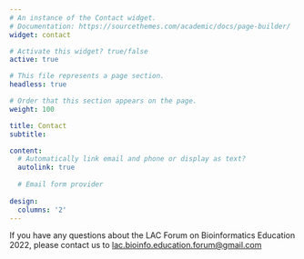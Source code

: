 ```yaml
---
# An instance of the Contact widget.
# Documentation: https://sourcethemes.com/academic/docs/page-builder/
widget: contact

# Activate this widget? true/false
active: true

# This file represents a page section.
headless: true

# Order that this section appears on the page.
weight: 100

title: Contact
subtitle:

content:
  # Automatically link email and phone or display as text?
  autolink: true
  
  # Email form provider
  
design:
  columns: '2'
---
```


If you have any questions about the LAC Forum on Bioinformatics Education 2022, please contact us to lac.bioinfo.education.forum@gmail.com
